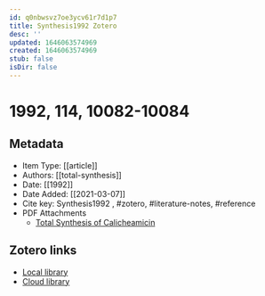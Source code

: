 ```yaml
---
id: q0nbwsvz7oe3ycv61r7d1p7
title: Synthesis1992 Zotero
desc: ''
updated: 1646063574969
created: 1646063574969
stub: false
isDir: false
---
```

# 1992, 114, 10082-10084

## Metadata

* Item Type: [[article]]
* Authors: [[total-synthesis]]
* Date: [[1992]]
* Date Added: [[2021-03-07]]
* Cite key: Synthesis1992
, #zotero, #literature-notes, #reference
* PDF Attachments
	- [Total Synthesis of Calicheamicin](zotero://open-pdf/library/items/ZEV4KF7J)


##  Zotero links
* [Local library](zotero://select/items/1_TUXTCXD8)
* [Cloud library](http://zotero.org/users/7593438/items/TUXTCXD8)

